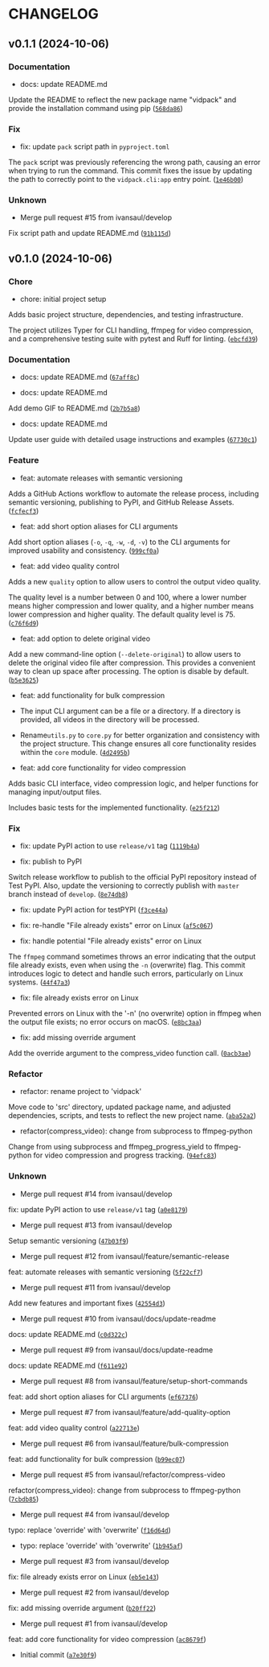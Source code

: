 # CHANGELOG

## v0.1.1 (2024-10-06)

### Documentation

* docs: update README.md

Update the README to reflect the new package name &#34;vidpack&#34; and provide the installation command using pip ([`568da86`](https://github.com/ivansaul/CLI-Video-Compressor/commit/568da8686a752f457e44087fb349ed16b2cfd6d7))

### Fix

* fix: update `pack` script path in `pyproject.toml`

The `pack` script was previously referencing the wrong path, causing an error when trying to run the command. This commit fixes the issue by updating the path to correctly point to the `vidpack.cli:app` entry point. ([`1e46b00`](https://github.com/ivansaul/CLI-Video-Compressor/commit/1e46b0096b1d8e5302e8185e015c48d099a3fdb6))

### Unknown

* Merge pull request #15 from ivansaul/develop

Fix script path and update README.md ([`91b115d`](https://github.com/ivansaul/CLI-Video-Compressor/commit/91b115dbdef19d6ced02a1a9e078eec144d7c93d))

## v0.1.0 (2024-10-06)

### Chore

* chore: initial project setup

Adds basic project structure, dependencies, and testing infrastructure.

The project utilizes Typer for CLI handling, ffmpeg for video compression, and a comprehensive testing suite with pytest and Ruff for linting. ([`ebcfd39`](https://github.com/ivansaul/CLI-Video-Compressor/commit/ebcfd3915822bdab65e86244b15cf3e0b7666ca2))

### Documentation

* docs: update README.md ([`67aff8c`](https://github.com/ivansaul/CLI-Video-Compressor/commit/67aff8c302854e38c83f8c5a483fea2b87e3acb7))

* docs: update README.md

Add demo GIF to README.md ([`2b7b5a8`](https://github.com/ivansaul/CLI-Video-Compressor/commit/2b7b5a86998fd5867f4f07af67793ea03a204eb9))

* docs: update README.md

Update user guide with detailed usage instructions and examples ([`67730c1`](https://github.com/ivansaul/CLI-Video-Compressor/commit/67730c11d2066904f690fbccef9c99daf2d29459))

### Feature

* feat: automate releases with semantic versioning

Adds a GitHub Actions workflow to automate the release process, including semantic versioning, publishing to PyPI, and GitHub Release Assets. ([`fcfecf3`](https://github.com/ivansaul/CLI-Video-Compressor/commit/fcfecf33e806cf4bc062f48b58de18878c00f938))

* feat: add short option aliases for CLI arguments

Add short option aliases (`-o`, `-q`, `-w`, `-d`, `-v`) to the CLI arguments for improved usability and consistency. ([`999cf0a`](https://github.com/ivansaul/CLI-Video-Compressor/commit/999cf0a989fd6bbfae1fd1ca3be6234979656112))

* feat: add video quality control

Adds a new `quality` option to allow users to control the output video quality.

The quality level is a number between 0 and 100, where a lower number means higher compression and lower quality, and a higher number means lower compression and higher quality. The default quality level is 75. ([`c76f6d9`](https://github.com/ivansaul/CLI-Video-Compressor/commit/c76f6d9ee09ec339c5edc308078a69917b892282))

* feat: add option to delete original video

Add a new command-line option (`--delete-original`) to allow users to delete the original video file after compression. This provides a convenient way to clean up space after processing. The option is disable by default. ([`b5e3625`](https://github.com/ivansaul/CLI-Video-Compressor/commit/b5e3625d0a26b1c18094bba6b0db07fa5d840766))

* feat: add functionality for bulk compression

- The input CLI argument can be a file or a directory. If a directory is provided, all videos in the directory will be processed.

- Rename`utils.py` to `core.py` for better organization and consistency with the project structure. This change ensures all core functionality resides within the `core` module. ([`4d2495b`](https://github.com/ivansaul/CLI-Video-Compressor/commit/4d2495b2c65544e7a74e8b997d2478e064d3c03a))

* feat: add core functionality for video compression

Adds basic CLI interface, video compression logic, and helper functions for managing input/output files.

Includes basic tests for the implemented functionality. ([`e25f212`](https://github.com/ivansaul/CLI-Video-Compressor/commit/e25f2122d64d5d37f4564a9277f61ad77927fe13))

### Fix

* fix: update PyPI action to use `release/v1` tag ([`1119b4a`](https://github.com/ivansaul/CLI-Video-Compressor/commit/1119b4ae5fa11ea52df0979e55ad2fe62be6aac3))

* fix: publish to PyPI

Switch release workflow to publish to the official PyPI repository instead of Test PyPI.  Also, update the versioning to correctly publish with `master` branch instead of `develop`. ([`8e74db8`](https://github.com/ivansaul/CLI-Video-Compressor/commit/8e74db8c9b4342fc70ddae196bd765652d3f8ea1))

* fix: update PyPI action for testPYPI ([`f3ce44a`](https://github.com/ivansaul/CLI-Video-Compressor/commit/f3ce44a8989d7185eec007e8b1eef0b96b2a104f))

* fix: re-handle &#34;File already exists&#34; error on Linux ([`af5c067`](https://github.com/ivansaul/CLI-Video-Compressor/commit/af5c0677fa5e6e10a9f58e03ae97f05e312dad79))

* fix: handle potential &#34;File already exists&#34; error on Linux

The `ffmpeg` command sometimes throws an error indicating that the output file already exists, even when using the `-n` (overwrite) flag. This commit introduces logic to detect and handle such errors, particularly on Linux systems. ([`44f47a3`](https://github.com/ivansaul/CLI-Video-Compressor/commit/44f47a34c26486be245091181ba3c0fa7ec4d9a9))

* fix: file already exists error on Linux

Prevented errors on Linux with the &#39;-n&#39; (no overwrite) option in ffmpeg when the output file exists; no error occurs on macOS. ([`e8bc3aa`](https://github.com/ivansaul/CLI-Video-Compressor/commit/e8bc3aa1c4047c94e71df0bf281d4476f7a3a199))

* fix: add missing override argument

Add the override argument to the compress_video function call. ([`0acb3ae`](https://github.com/ivansaul/CLI-Video-Compressor/commit/0acb3ae51474768fbdbd0959d68203ee11c9d9d2))

### Refactor

* refactor: rename project to &#39;vidpack&#39;

Move code to &#39;src&#39; directory, updated package name, and adjusted dependencies, scripts, and tests to reflect the new project name. ([`aba52a2`](https://github.com/ivansaul/CLI-Video-Compressor/commit/aba52a2fe27c9ad1e330875033b0a410175e390f))

* refactor(compress_video): change from subprocess to ffmpeg-python

Change from using subprocess and ffmpeg_progress_yield to ffmpeg-python for video compression and progress tracking. ([`94efc83`](https://github.com/ivansaul/CLI-Video-Compressor/commit/94efc838f055dc72c08c18647a02f268d07fc99a))

### Unknown

* Merge pull request #14 from ivansaul/develop

fix: update PyPI action to use `release/v1` tag ([`a0e8179`](https://github.com/ivansaul/CLI-Video-Compressor/commit/a0e81798a61e2695e8e03c978b1b1e8db01ff196))

* Merge pull request #13 from ivansaul/develop

Setup semantic versioning ([`47b03f9`](https://github.com/ivansaul/CLI-Video-Compressor/commit/47b03f9fce50836f8ed2d948791c73d23ce48097))

* Merge pull request #12 from ivansaul/feature/semantic-release

feat: automate releases with semantic versioning ([`5f22cf7`](https://github.com/ivansaul/CLI-Video-Compressor/commit/5f22cf7fce8503413be98f2c791800ce3dfbfdee))

* Merge pull request #11 from ivansaul/develop

Add new features and important fixes ([`42554d3`](https://github.com/ivansaul/CLI-Video-Compressor/commit/42554d3aa397abc998f32701d32a99312a343c7d))

* Merge pull request #10 from ivansaul/docs/update-readme

docs: update README.md ([`c0d322c`](https://github.com/ivansaul/CLI-Video-Compressor/commit/c0d322cbc2d668cb68ea885707d5de6bedbd7ec6))

* Merge pull request #9 from ivansaul/docs/update-readme

docs: update README.md ([`f611e92`](https://github.com/ivansaul/CLI-Video-Compressor/commit/f611e9279ab71b44ebadae3cd9519dac7bb895ea))

* Merge pull request #8 from ivansaul/feature/setup-short-commands

feat: add short option aliases for CLI arguments ([`ef67376`](https://github.com/ivansaul/CLI-Video-Compressor/commit/ef673764802d5d0a9cf9d41c3eaa54868e30aa21))

* Merge pull request #7 from ivansaul/feature/add-quality-option

feat: add video quality control ([`a22713e`](https://github.com/ivansaul/CLI-Video-Compressor/commit/a22713ed832f994ddcd14a410d05f39cd6828141))

* Merge pull request #6 from ivansaul/feature/bulk-compression

feat: add functionality for bulk compression ([`b99ec07`](https://github.com/ivansaul/CLI-Video-Compressor/commit/b99ec073f8b8ff56353224eefe3e4b90554956b4))

* Merge pull request #5 from ivansaul/refactor/compress-video

refactor(compress_video): change from subprocess to ffmpeg-python ([`7cbdb85`](https://github.com/ivansaul/CLI-Video-Compressor/commit/7cbdb8558742bc941ad34f9389df401cd1bca080))

* Merge pull request #4 from ivansaul/develop

typo: replace &#39;override&#39; with &#39;overwrite&#39; ([`f16d64d`](https://github.com/ivansaul/CLI-Video-Compressor/commit/f16d64d9bed6433e52f506bb9b20215c4dc66b60))

* typo: replace &#39;override&#39; with &#39;overwrite&#39; ([`1b945af`](https://github.com/ivansaul/CLI-Video-Compressor/commit/1b945affc752a839599be0c280dfa564c25a39e9))

* Merge pull request #3 from ivansaul/develop

fix: file already exists error on Linux ([`eb5e143`](https://github.com/ivansaul/CLI-Video-Compressor/commit/eb5e1435417668ce1c8d726ea5805069965c025f))

* Merge pull request #2 from ivansaul/develop

fix: add missing override argument ([`b20ff22`](https://github.com/ivansaul/CLI-Video-Compressor/commit/b20ff22f0576fef258f49ec41f70735c68487222))

* Merge pull request #1 from ivansaul/develop

feat: add core functionality for video compression ([`ac8679f`](https://github.com/ivansaul/CLI-Video-Compressor/commit/ac8679f808218632df3d48c897af1aabe639285b))

* Initial commit ([`a7e30f9`](https://github.com/ivansaul/CLI-Video-Compressor/commit/a7e30f9c1665dc0fd183fc618dde4e7c5425ff4d))
